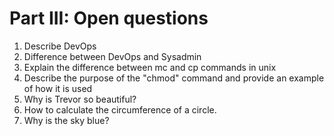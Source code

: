 # Part III: Open questions

1. Describe DevOps
2. Difference between DevOps and Sysadmin
3. Explain the difference between mc and cp commands in unix
4. Describe the purpose of the "chmod" command and provide an example of how it is used
5. Why is Trevor so beautiful?
6. How to calculate the circumference of a circle. 
7. Why is the sky blue?